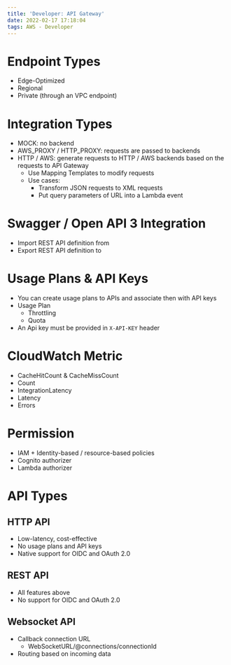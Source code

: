 ```yaml
---
title: 'Developer: API Gateway'
date: 2022-02-17 17:18:04
tags: AWS - Developer
---
```


# Endpoint Types

- Edge-Optimized
- Regional
- Private (through an VPC endpoint)

# Integration Types

- MOCK: no backend
- AWS_PROXY / HTTP_PROXY: requests are passed to backends
- HTTP / AWS: generate requests to HTTP / AWS backends based on the requests to API Gateway
  - Use Mapping Templates to modify requests
  - Use cases:
    - Transform JSON requests to XML requests
    - Put query parameters of URL into a Lambda event

# Swagger / Open API 3 Integration

- Import REST API definition from
- Export REST API definition to

# Usage Plans & API Keys

- You can create usage plans to APIs and associate then with API keys
- Usage Plan
  - Throttling
  - Quota
- An Api key must be provided in `X-API-KEY` header

# CloudWatch Metric

- CacheHitCount & CacheMissCount
- Count
- IntegrationLatency
- Latency
- Errors

# Permission

- IAM + Identity-based / resource-based policies
- Cognito authorizer
- Lambda authorizer

# API Types

## HTTP API

- Low-latency, cost-effective
- No usage plans and API keys
- Native support for OIDC and OAuth 2.0

## REST API

- All features above
- No support for OIDC and OAuth 2.0

## Websocket API

- Callback connection URL
  - WebSocketURL/@connections/connectionId
- Routing based on incoming data
